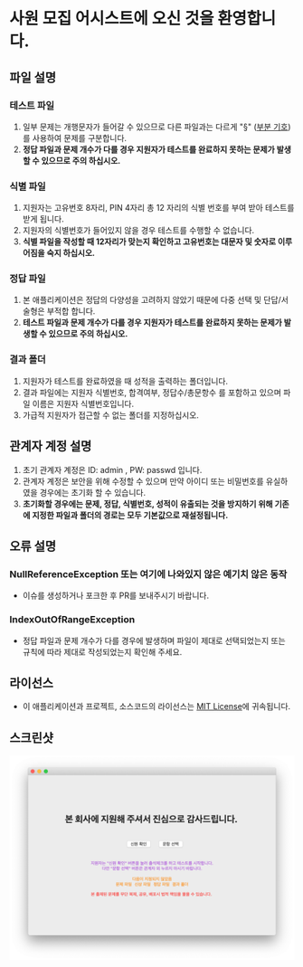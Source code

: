 # 사원 모집 어시스트에 오신 것을 환영합니다. 

## 파일 설명

### 테스트 파일
1. 일부 문제는 개행문자가 들어갈 수 있으므로 다른 파일과는 다르게 "§" ([부분 기호](https://ko.m.wikipedia.org/wiki/부분_기호)) 를 사용하여 문제를 구분합니다. 
2. **정답 파일과 문제 개수가 다를 경우 지원자가 테스트를 완료하지 못하는 문제가 발생할 수 있으므로 주의 하십시오.**

### 식별 파일
1. 지원자는 고유번호 8자리, PIN 4자리 총 12 자리의 식별 번호를 부여 받아 테스트를 받게 됩니다. 
2. 지원자의 식별번호가 들어있지 않을 경우 테스트를 수행할 수 없습니다. 
3. **식별 파일을 작성할 때 12자리가 맞는지 확인하고 고유번호는 대문자 및 숫자로 이루어짐을 숙지 하십시오.**

### 정답 파일
1. 본 애플리케이션은 정답의 다양성을 고려하지 않았기 때문에 다중 선택 및 단답/서술형은 부적합 합니다. 
2. **테스트 파일과 문제 개수가 다를 경우 지원자가 테스트를 완료하지 못하는 문제가 발생할 수 있으므로 주의 하십시오.**

### 결과 폴더
1. 지원자가 테스트를 완료하였을 때 성적을 출력하는 폴더입니다. 
2. 결과 파일에는 지원자 식별번호, 합격여부, 정답수/총문항수 를 포함하고 있으며 파일 이름은 지원자 식별번호입니다. 
3. 가급적 지원자가 접근할 수 없는 폴더를 지정하십시오. 

## 관계자 계정 설명
1. 초기 관계자 계정은 ID: admin , PW: passwd 입니다. 
2. 관계자 계정은 보안을 위해 수정할 수 있으며 만약 아이디 또는 비밀번호를 유실하였을 경우에는 초기화 할 수 있습니다. 
3. **초기화할 경우에는 문제, 정답, 식별번호, 성적이 유출되는 것을 방지하기 위해 기존에 지정한 파일과 폴더의 경로는 모두 기본값으로 재설정됩니다.**

## 오류 설명

### NullReferenceException 또는 여기에 나와있지 않은 예기치 않은 동작
- 이슈를 생성하거나 포크한 후 PR를 보내주시기 바랍니다.

### IndexOutOfRangeException
- 정답 파일과 문제 개수가 다를 경우에 발생하며 파일이 제대로 선택되었는지 또는 규칙에 따라 제대로 작성되었는지 확인해 주세요. 

## 라이선스
- 이 애플리케이션과 프로젝트, 소스코드의 라이선스는 [MIT License](https://github.com/HyeongminKim/Recruitment-Assistant/blob/master/LICENSE)에 귀속됩니다. 

## 스크린샷
![실행 화면](https://github.com/HyeongminKim/Recruitment-Assistant/blob/master/.github/README_PHOTO.png?raw=true)
